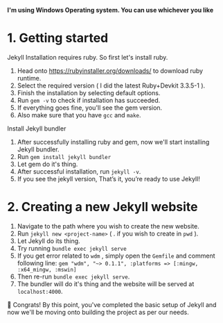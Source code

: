 

**I'm using Windows Operating system. You can use whichever you like**
# 1. Getting started

Jekyll Installation requires ruby. So first let's install ruby.

1. Head onto https://rubyinstaller.org/downloads/ to download ruby runtime.
2. Select the required version ( I did the latest Ruby+Devkit 3.3.5-1 ).
3. Finish the installation by selecting default options.
4. Run `gem -v` to check if installation has succeeded.
5. If everything goes fine, you'll see the gem version.
6. Also make sure that you have `gcc` and `make`.

Install Jekyll bundler

1. After successfully installing ruby and gem, now we'll start installing Jekyll bundler.
2. Run `gem install jekyll bundler`
3. Let gem do it's thing.
4. After successful installation, run `jekyll -v`.
5. If you see the jekyll version, That’s it, you’re ready to use Jekyll!

# 2. Creating a new Jekyll website

1. Navigate to the path where you wish to create the new website.
2. Run `jekyll new <project-name>` ( . if you wish to create in `pwd` ).
3. Let Jekyll do its thing.
4. Try running `bundle exec jekyll serve`
5. If you get error related to `wdm` , simply open the `Gemfile` and comment following line:
	 `gem "wdm", "~> 0.1.1", :platforms => [:mingw, :x64_mingw, :mswin]`
6. Then re-run `bundle exec jekyll serve`.
7. The bundler will do it's thing and the website will be served at `localhost:4000`.

🥂 Congrats!  By this point, you've completed the basic setup of Jekyll and now we'll be moving onto building the project as per our needs.

